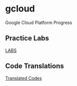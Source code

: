 # gcloud

Google Cloud Platform Progress

## Practice Labs 
   [LABS](./Labs/readme.md)


## Code Translations
   [Translated Codes](./Code/readme.md)
